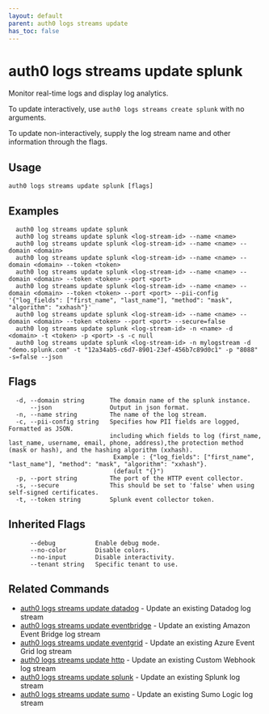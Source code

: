 ```yaml
---
layout: default
parent: auth0 logs streams update
has_toc: false
---
```

# auth0 logs streams update splunk

Monitor real-time logs and display log analytics.

To update interactively, use `auth0 logs streams create splunk` with no arguments.

To update non-interactively, supply the log stream name and other information through the flags.

## Usage
```
auth0 logs streams update splunk [flags]
```

## Examples

```
  auth0 log streams update splunk
  auth0 log streams update splunk <log-stream-id> --name <name>
  auth0 log streams update splunk <log-stream-id> --name <name> --domain <domain>
  auth0 log streams update splunk <log-stream-id> --name <name> --domain <domain> --token <token>
  auth0 log streams update splunk <log-stream-id> --name <name> --domain <domain> --token <token> --port <port>
  auth0 log streams update splunk <log-stream-id> --name <name> --domain <domain> --token <token> --port <port> --pii-config '{"log_fields": ["first_name", "last_name"], "method": "mask", "algorithm": "xxhash"}'
  auth0 log streams update splunk <log-stream-id> --name <name> --domain <domain> --token <token> --port <port> --secure=false
  auth0 log streams update splunk <log-stream-id> -n <name> -d <domain> -t <token> -p <port> -s -c null
  auth0 log streams update splunk <log-stream-id> -n mylogstream -d "demo.splunk.com" -t "12a34ab5-c6d7-8901-23ef-456b7c89d0c1" -p "8088" -s=false --json
```


## Flags

```
  -d, --domain string       The domain name of the splunk instance.
      --json                Output in json format.
  -n, --name string         The name of the log stream.
  -c, --pii-config string   Specifies how PII fields are logged, Formatted as JSON. 
                            including which fields to log (first_name, last_name, username, email, phone, address),the protection method (mask or hash), and the hashing algorithm (xxhash). 
                             Example : {"log_fields": ["first_name", "last_name"], "method": "mask", "algorithm": "xxhash"}. 
                             (default "{}")
  -p, --port string         The port of the HTTP event collector.
  -s, --secure              This should be set to 'false' when using self-signed certificates.
  -t, --token string        Splunk event collector token.
```


## Inherited Flags

```
      --debug           Enable debug mode.
      --no-color        Disable colors.
      --no-input        Disable interactivity.
      --tenant string   Specific tenant to use.
```


## Related Commands

- [auth0 logs streams update datadog](auth0_logs_streams_update_datadog.md) - Update an existing Datadog log stream
- [auth0 logs streams update eventbridge](auth0_logs_streams_update_eventbridge.md) - Update an existing Amazon Event Bridge log stream
- [auth0 logs streams update eventgrid](auth0_logs_streams_update_eventgrid.md) - Update an existing Azure Event Grid log stream
- [auth0 logs streams update http](auth0_logs_streams_update_http.md) - Update an existing Custom Webhook log stream
- [auth0 logs streams update splunk](auth0_logs_streams_update_splunk.md) - Update an existing Splunk log stream
- [auth0 logs streams update sumo](auth0_logs_streams_update_sumo.md) - Update an existing Sumo Logic log stream


